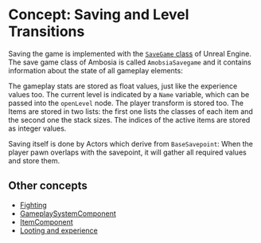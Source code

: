 # Concept: Saving and Level Transitions

Saving the game is implemented with the
[`SaveGame` class](https://docs.unrealengine.com/latest/INT/Gameplay/SaveGame/Blueprints/index.html)
of Unreal Engine. The save game class of Ambosia is called `AmobsiaSavegame` and it contains
information about the state of all gameplay elements:

The gameplay stats are stored as float values, just like the experience values too. The current
level is indicated by a `Name` variable, which can be passed into the `openLevel` node. The player
transform is stored too. The Items are stored in two lists: the first one lists the classes of each
item and the second one the stack sizes. The indices of the active items are stored as integer
values.

Saving itself is done by Actors which derive from `BaseSavepoint`: When the player pawn overlaps
with the savepoint, it will gather all required values and store them.

## Other concepts

* [Fighting](Concept_Fighting.md)
* [GameplaySystemComponent](Concept_GameplaySystemComponent.md)
* [ItemComponent](Concept_ItemComponent.md)
* [Looting and experience](Concept_Looting&Experience.md)